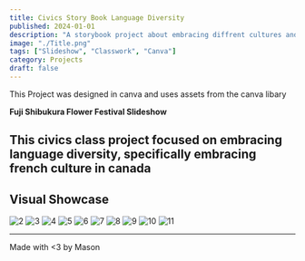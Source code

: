 ```yaml
---
title: Civics Story Book Language Diversity  
published: 2024-01-01  
description: "A storybook project about embracing diffrent cultures and languages"  
image: "./Title.png"  
tags: ["Slideshow", "Classwork", "Canva"]  
category: Projects  
draft: false
---
```

This Project was designed in canva and uses assets from the canva libary

**Fuji Shibukura Flower Festival Slideshow**

This civics class project focused on embracing language diversity, specifically embracing french culture in canada
---

## Visual Showcase

![2](https://github.com/11ason/Sitefiles/blob/main/Civics%2010%20Story%20Book%20%20Language%20Diversity/Intro.png?raw=true)
![3](https://github.com/11ason/Sitefiles/blob/main/Civics%2010%20Story%20Book%20%20Language%20Diversity/Intro%202.png?raw=true)
![4](https://github.com/11ason/Sitefiles/blob/main/Civics%2010%20Story%20Book%20%20Language%20Diversity/Forest%20Walk.png?raw=true)
![5](https://github.com/11ason/Sitefiles/blob/main/Civics%2010%20Story%20Book%20%20Language%20Diversity/Forest%20Sitting.png?raw=true)
![6](https://github.com/11ason/Sitefiles/blob/main/Civics%2010%20Story%20Book%20%20Language%20Diversity/Book%201.png?raw=true)
![7](https://github.com/11ason/Sitefiles/blob/main/Civics%2010%20Story%20Book%20%20Language%20Diversity/Book%202.png?raw=true)
![8](https://github.com/11ason/Sitefiles/blob/main/Civics%2010%20Story%20Book%20%20Language%20Diversity/Exploring.png?raw=true)
![9](https://github.com/11ason/Sitefiles/blob/main/Civics%2010%20Story%20Book%20%20Language%20Diversity/Picnic.png?raw=true)
![10](https://github.com/11ason/Sitefiles/blob/main/Civics%2010%20Story%20Book%20%20Language%20Diversity/What.png?raw=true)
![11](https://github.com/11ason/Sitefiles/blob/main/Civics%2010%20Story%20Book%20%20Language%20Diversity/Why.png?raw=true)

---

Made with <3 by Mason
